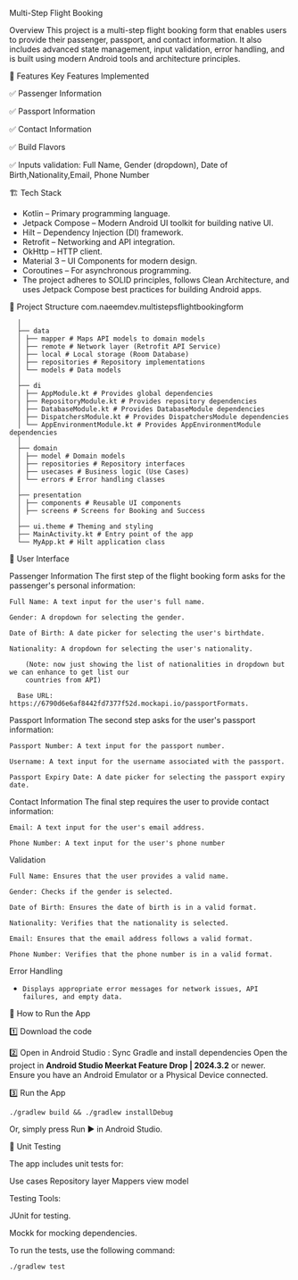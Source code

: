 Multi-Step Flight Booking

Overview
This project is a multi-step flight booking form that enables users to provide their passenger,
passport, and contact information. It also includes advanced state management,
input validation, error handling, and is built using modern Android tools and architecture
principles.

📌 Features
Key Features Implemented

✅ Passenger Information

✅ Passport Information

✅ Contact Information

✅ Build Flavors

✅ Inputs validation: Full Name, Gender (dropdown), Date of Birth,Nationality,Email, Phone Number

🏗️ Tech Stack

* Kotlin – Primary programming language.
* Jetpack Compose – Modern Android UI toolkit for building native UI.
* Hilt – Dependency Injection (DI) framework.
* Retrofit – Networking and API integration.
* OkHttp – HTTP client.
* Material 3 – UI Components for modern design.
* Coroutines – For asynchronous programming.
* The project adheres to SOLID principles, follows Clean Architecture, and uses Jetpack Compose best
  practices for building Android apps.

📂 Project Structure
com.naeemdev.multistepsflightbookingform

      │
      ├── data
      │ ├── mapper # Maps API models to domain models
      │ ├── remote # Network layer (Retrofit API Service)
      │ ├── local # Local storage (Room Database)
      │ ├── repositories # Repository implementations
      │ └── models # Data models
      │
      ├── di
      │ ├── AppModule.kt # Provides global dependencies
      │ ├── RepositoryModule.kt # Provides repository dependencies
      │ ├── DatabaseModule.kt # Provides DatabaseModule dependencies
      │ ├── DispatchersModule.kt # Provides DispatchersModule dependencies
      │ └── AppEnvironmentModule.kt # Provides AppEnvironmentModule dependencies
      │
      ├── domain
      │ ├── model # Domain models
      │ ├── repositories # Repository interfaces
      │ ├── usecases # Business logic (Use Cases)
      │ └── errors # Error handling classes
      │
      ├── presentation
      │ ├── components # Reusable UI components
      │ ├── screens # Screens for Booking and Success
      │
      ├── ui.theme # Theming and styling
      ├── MainActivity.kt # Entry point of the app
      └── MyApp.kt # Hilt application class




📱 User Interface

Passenger Information
    The first step of the flight booking form asks for the passenger's personal information:
    
    Full Name: A text input for the user's full name.
    
    Gender: A dropdown for selecting the gender.
    
    Date of Birth: A date picker for selecting the user's birthdate.
    
    Nationality: A dropdown for selecting the user's nationality.
    
        (Note: now just showing the list of nationalities in dropdown but we can enhance to get list our
        countries from API)
        
      Base URL: https://6790d6e6af8442fd7377f52d.mockapi.io/passportFormats.

Passport Information
    The second step asks for the user's passport information:
    
    Passport Number: A text input for the passport number.
    
    Username: A text input for the username associated with the passport.
    
    Passport Expiry Date: A date picker for selecting the passport expiry date.

Contact Information
    The final step requires the user to provide contact information:
    
    Email: A text input for the user's email address.
    
    Phone Number: A text input for the user's phone number

Validation

    Full Name: Ensures that the user provides a valid name.
    
    Gender: Checks if the gender is selected.
    
    Date of Birth: Ensures the date of birth is in a valid format.
    
    Nationality: Verifies that the nationality is selected.
    
    Email: Ensures that the email address follows a valid format.
    
    Phone Number: Verifies that the phone number is in a valid format.

Error Handling

*     Displays appropriate error messages for network issues, API failures, and empty data.

🚀 How to Run the App

1️⃣ Download the code

2️⃣ Open in Android Studio : Sync Gradle and install dependencies
Open the project in  **Android Studio Meerkat Feature Drop | 2024.3.2** or newer.
Ensure you have an Android Emulator or a Physical Device connected.

3️⃣ Run the App

    ./gradlew build && ./gradlew installDebug

Or, simply press Run ▶️ in Android Studio.


🧪 Unit Testing

The app includes unit tests for:

Use cases
Repository layer
Mappers
view model

Testing Tools:

JUnit for testing.

Mockk for mocking dependencies.

To run the tests, use the following command:

    ./gradlew test
